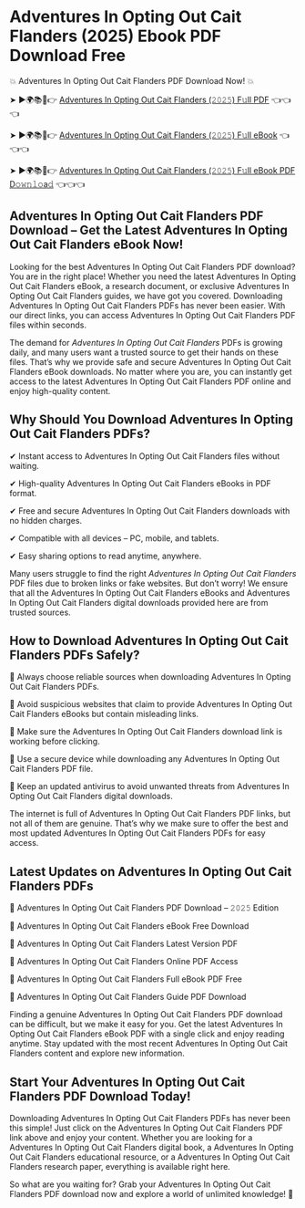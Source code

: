 # Adventures In Opting Out Cait Flanders (2025) Ebook PDF Download Free

💥 Adventures In Opting Out Cait Flanders PDF Download Now! 💥

➤ ►🌍📚📱👉 [Adventures In Opting Out Cait Flanders (𝟸𝟶𝟸𝟻) F𝚞ll PDF](https://getpdf.xyz/adventures-in-opting-out-cait-flanders) 👈👈👈


➤ ►🌍📚📱👉 [Adventures In Opting Out Cait Flanders (𝟸𝟶𝟸𝟻) F𝚞ll eBook](https://getpdf.xyz/adventures-in-opting-out-cait-flanders) 👈👈👈


➤ ►🌍📚📱👉 [Adventures In Opting Out Cait Flanders (𝟸𝟶𝟸𝟻) F𝚞ll eBook PDF D𝚘𝚠𝚗𝚕𝚘a𝚍](https://getpdf.xyz/adventures-in-opting-out-cait-flanders) 👈👈👈


## Adventures In Opting Out Cait Flanders PDF Download – Get the Latest Adventures In Opting Out Cait Flanders eBook Now!

Looking for the best Adventures In Opting Out Cait Flanders PDF download? You are in the right place! Whether you need the latest Adventures In Opting Out Cait Flanders eBook, a research document, or exclusive Adventures In Opting Out Cait Flanders guides, we have got you covered. Downloading Adventures In Opting Out Cait Flanders PDFs has never been easier. With our direct links, you can access Adventures In Opting Out Cait Flanders PDF files within seconds.

The demand for *Adventures In Opting Out Cait Flanders* PDFs is growing daily, and many users want a trusted source to get their hands on these files. That’s why we provide safe and secure Adventures In Opting Out Cait Flanders eBook downloads. No matter where you are, you can instantly get access to the latest Adventures In Opting Out Cait Flanders PDF online and enjoy high-quality content.

## Why Should You Download Adventures In Opting Out Cait Flanders PDFs?

✔ Instant access to Adventures In Opting Out Cait Flanders files without waiting.

✔ High-quality Adventures In Opting Out Cait Flanders eBooks in PDF format.

✔ Free and secure Adventures In Opting Out Cait Flanders downloads with no hidden charges.

✔ Compatible with all devices – PC, mobile, and tablets.

✔ Easy sharing options to read anytime, anywhere.

Many users struggle to find the right *Adventures In Opting Out Cait Flanders* PDF files due to broken links or fake websites. But don’t worry! We ensure that all the Adventures In Opting Out Cait Flanders eBooks and Adventures In Opting Out Cait Flanders digital downloads provided here are from trusted sources.

## How to Download Adventures In Opting Out Cait Flanders PDFs Safely?

📌 Always choose reliable sources when downloading Adventures In Opting Out Cait Flanders PDFs.

📌 Avoid suspicious websites that claim to provide Adventures In Opting Out Cait Flanders eBooks but contain misleading links.

📌 Make sure the Adventures In Opting Out Cait Flanders download link is working before clicking.

📌 Use a secure device while downloading any Adventures In Opting Out Cait Flanders PDF file.

📌 Keep an updated antivirus to avoid unwanted threats from Adventures In Opting Out Cait Flanders digital downloads.

The internet is full of Adventures In Opting Out Cait Flanders PDF links, but not all of them are genuine. That’s why we make sure to offer the best and most updated Adventures In Opting Out Cait Flanders PDFs for easy access.

## Latest Updates on Adventures In Opting Out Cait Flanders PDFs

🔹 Adventures In Opting Out Cait Flanders PDF Download – 𝟸𝟶𝟸𝟻 Edition

🔹 Adventures In Opting Out Cait Flanders eBook Free Download

🔹 Adventures In Opting Out Cait Flanders Latest Version PDF

🔹 Adventures In Opting Out Cait Flanders Online PDF Access

🔹 Adventures In Opting Out Cait Flanders Full eBook PDF Free

🔹 Adventures In Opting Out Cait Flanders Guide PDF Download

Finding a genuine Adventures In Opting Out Cait Flanders PDF download can be difficult, but we make it easy for you. Get the latest Adventures In Opting Out Cait Flanders eBook PDF with a single click and enjoy reading anytime. Stay updated with the most recent Adventures In Opting Out Cait Flanders content and explore new information.

## Start Your Adventures In Opting Out Cait Flanders PDF Download Today!

Downloading Adventures In Opting Out Cait Flanders PDFs has never been this simple! Just click on the Adventures In Opting Out Cait Flanders PDF link above and enjoy your content. Whether you are looking for a Adventures In Opting Out Cait Flanders digital book, a Adventures In Opting Out Cait Flanders educational resource, or a Adventures In Opting Out Cait Flanders research paper, everything is available right here.

So what are you waiting for? Grab your Adventures In Opting Out Cait Flanders PDF download now and explore a world of unlimited knowledge! 🚀